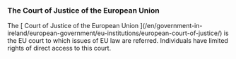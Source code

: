 ###  The Court of Justice of the European Union

The [ Court of Justice of the European Union ](/en/government-in-
ireland/european-government/eu-institutions/european-court-of-justice/) is the
EU court to which issues of EU law are referred. Individuals have limited
rights of direct access to this court.
